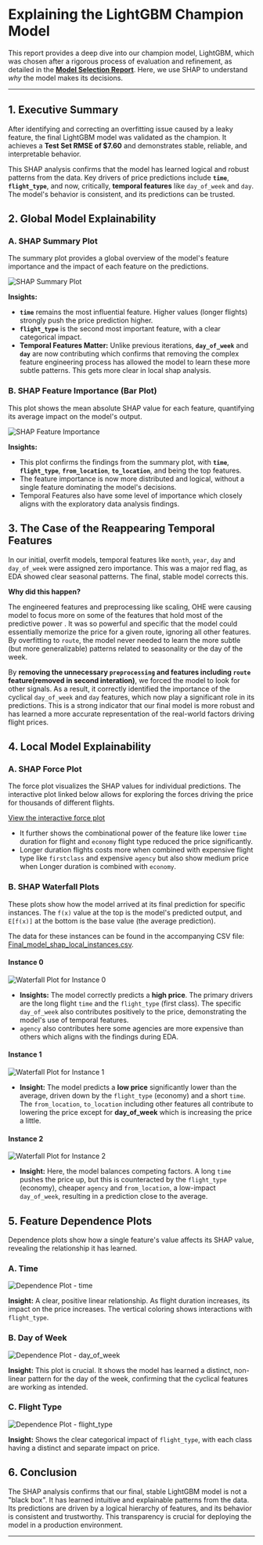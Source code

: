 # Explaining the LightGBM Champion Model

This report provides a deep dive into our champion model, LightGBM, which was chosen after a rigorous process of evaluation and refinement, as detailed in the **[Model Selection Report](model_selection_report.md)**. Here, we use SHAP to understand *why* the model makes its decisions.

---

## 1. Executive Summary

After identifying and correcting an overfitting issue caused by a leaky feature, the final LightGBM model was validated as the champion. It achieves a **Test Set RMSE of $7.60** and demonstrates stable, reliable, and interpretable behavior.

This SHAP analysis confirms that the model has learned logical and robust patterns from the data. Key drivers of price predictions include **`time`**, **`flight_type`**, and now, critically, **temporal features** like `day_of_week` and `day`. The model's behavior is consistent, and its predictions can be trusted.

## 2. Global Model Explainability

### A. SHAP Summary Plot

The summary plot provides a global overview of the model's feature importance and the impact of each feature on the predictions.

![SHAP Summary Plot](../img/Final_Lightgbm_Plots/[test]%20SHAP%20Summary%20Plot.png)

**Insights:**

*   **`time`** remains the most influential feature. Higher values (longer flights) strongly push the price prediction higher.
*   **`flight_type`** is the second most important feature, with a clear categorical impact.
*   **Temporal Features Matter:** Unlike previous iterations, **`day_of_week`** and **`day`** are now contributing which confirms that removing the complex feature engineering process has allowed the model to learn these more subtle patterns. This gets more clear in local shap analysis.

### B. SHAP Feature Importance (Bar Plot)

This plot shows the mean absolute SHAP value for each feature, quantifying its average impact on the model's output.

![SHAP Feature Importance](../img/Final_Lightgbm_Plots/[test]%20SHAP%20Feature%20Importance%20(Bar).png)

**Insights:**

*   This plot confirms the findings from the summary plot, with **`time`**, **`flight_type`**, **`from_location`**, **`to_location`**, and  being the top features.
*   The feature importance is now more distributed and logical, without a single feature dominating the model's decisions.
*   Temporal Features also have some level of importance which closely aligns with the exploratory data analysis findings.

## 3. The Case of the Reappearing Temporal Features

In our initial, overfit models, temporal features like `month`, `year`, `day` and `day_of_week` were assigned zero importance. This was a major red flag, as EDA showed clear seasonal patterns. The final, stable model corrects this.

**Why did this happen?**

The engineered features and preprocessing like scaling, OHE were causing model to focus more on some of the features that hold most of the predictive power . It was so powerful and specific that the model could essentially memorize the price for a given route, ignoring all other features. By overfitting to `route`, the model never needed to learn the more subtle (but more generalizable) patterns related to seasonality or the day of the week.

By **removing the unnecessary `preprocessing` and features including `route` feature(removed in second interation)**, we forced the model to look for other signals. As a result, it correctly identified the importance of the cyclical `day_of_week` and `day` features, which now play a significant role in its predictions. This is a strong indicator that our final model is more robust and has learned a more accurate representation of the real-world factors driving flight prices.

## 4. Local Model Explainability

### A. SHAP Force Plot

The force plot visualizes the SHAP values for individual predictions. The interactive plot linked below allows for exploring the forces driving the price for thousands of different flights.

[View the interactive force plot](../img/Final_Lightgbm_Plots/global%20force%20plot.html)

* It further shows the combinational power of the feature like lower `time` duration for flight and `economy` flight type reduced the price significantly.
* Longer duration flights costs more when combined with expensive flight type like `firstclass` and expensive `agency` but also show medium price when Longer duration is combined with `economy`.

### B. SHAP Waterfall Plots

These plots show how the model arrived at its final prediction for specific instances. The `f(x)` value at the top is the model's predicted output, and `E[f(x)]` at the bottom is the base value (the average prediction).

The data for these instances can be found in the accompanying CSV file: [Final_model_shap_local_instances.csv](../Final_model_shap_local_instances.csv).

#### Instance 0

![Waterfall Plot for Instance 0](../img/Final_Lightgbm_Plots/[test]%20SHAP%20Waterfall%20Plot%20for%20Instance%200.png)

*   **Insights:** The model correctly predicts a **high price**. The primary drivers are the long flight `time` and the `flight_type` (first class). The specific `day_of_week` also contributes positively to the price, demonstrating the model's use of temporal features.
*   `agency` also contributes here some agencies are more expensive than others which aligns with the findings during EDA.
#### Instance 1

![Waterfall Plot for Instance 1](../img/Final_Lightgbm_Plots/[test]%20SHAP%20Waterfall%20Plot%20for%20Instance%201.png)

*   **Insight:** The model predicts a **low price** significantly lower than the average, driven down by the `flight_type` (economy) and a short `time`. The `from_location`, `to_location` including other features all contribute to lowering the price except for **day_of_week** which is increasing the price a little.

#### Instance 2

![Waterfall Plot for Instance 2](../img/Final_Lightgbm_Plots/[test]%20SHAP%20Waterfall%20Plot%20for%20Instance%202.png)

*   **Insight:** Here, the model balances competing factors. A long `time` pushes the price up, but this is counteracted by the `flight_type` (economy), cheaper `agency` and `from_location`, a low-impact `day_of_week`, resulting in a prediction close to the average.

## 5. Feature Dependence Plots

Dependence plots show how a single feature's value affects its SHAP value, revealing the relationship it has learned.

### A. Time

![Dependence Plot - time](../img/Final_Lightgbm_Plots/[test]%20Dependence%20Plot%20-%20time.png)

**Insight:** A clear, positive linear relationship. As flight duration increases, its impact on the price increases. The vertical coloring shows interactions with `flight_type`.

### B. Day of Week

![Dependence Plot - day_of_week](../img/Final_Lightgbm_Plots/[test]%20Dependence%20Plot%20-%20day_of_week.png)

**Insight:** This plot is crucial. It shows the model has learned a distinct, non-linear pattern for the day of the week, confirming that the cyclical features are working as intended.

### C. Flight Type

![Dependence Plot - flight_type](../img/Final_Lightgbm_Plots/[test]%20Dependence%20Plot%20-%20flight_type.png)

**Insight:** Shows the clear categorical impact of `flight_type`, with each class having a distinct and separate impact on price.

## 6. Conclusion

The SHAP analysis confirms that our final, stable LightGBM model is not a "black box". It has learned intuitive and explainable patterns from the data. Its predictions are driven by a logical hierarchy of features, and its behavior is consistent and trustworthy. This transparency is crucial for deploying the model in a production environment.

---